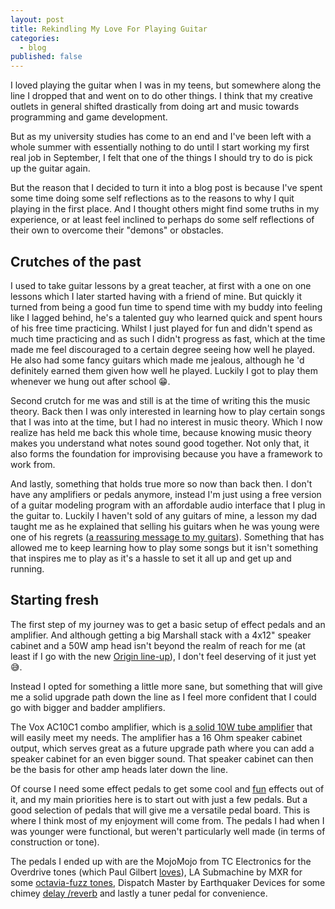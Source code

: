 ```yaml
---
layout: post
title: Rekindling My Love For Playing Guitar
categories:
  - blog
published: false
---
```


I loved playing the guitar when I was in my teens, but somewhere along the line I dropped that and went on to do other things. I think that my creative outlets in general shifted drastically from doing art and music towards programming and game development.

But as my university studies has come to an end and I've been left with a whole summer with essentially nothing to do until I start working my first real job in September, I felt that one of the things I should try to do is pick up the guitar again.

But the reason that I decided to turn it into a blog post is because I've spent some time doing some self reflections as to the reasons to why I quit playing in the first place. And I thought others might find some truths in my experience, or at least feel inclined to perhaps do some self reflections of their own to overcome their "demons" or obstacles.

## Crutches of the past

I used to take guitar lessons by a great teacher, at first with a one on one lessons which I later started having with a friend of mine.  But quickly it turned from being a good fun time to spend time with my buddy into feeling like I lagged behind, he's a talented guy who learned quick and spent hours of his free time practicing. Whilst I just played for fun and didn't spend as much time practicing and as such I didn't progress as fast, which at the time made me feel discouraged to a certain degree seeing how well he played. He also had some fancy guitars which made me jealous, although he 'd definitely earned them given how well he played. Luckily I got to play them whenever we hung out after school 😁.

Second crutch for me was and still is at the time of writing this the music theory. Back then I was only interested in learning how to play certain songs that I was into at the time, but I had no interest in music theory. Which I now realize has held me back this whole time, because knowing music theory makes you understand what notes sound good together. Not only that, it also forms the foundation for improvising because you have a framework to work from.

And lastly, something that holds true more so now than back then. I don't have any amplifiers or pedals anymore, instead I'm just using a free version of a guitar modeling program with an affordable audio interface that I plug in the guitar to. Luckily I haven't sold of any guitars of mine, a lesson my dad taught me as he explained that selling his guitars when he was young were one of his regrets ([a reassuring message to my guitars](https://www.youtube.com/watch?v=dQw4w9WgXcQ)). Something that has allowed me to keep learning how to play some songs but it isn't something that inspires me to play as it's a hassle to set it all up and get up and running.

## Starting fresh

The first step of my journey was to get a basic setup of effect pedals and an amplifier. And although getting a big Marshall stack with a 4x12" speaker cabinet and a 50W amp head isn't beyond the realm of reach for me (at least if I go with the new [Origin line-up](https://marshall.com/marshall-amps/products/amps/origin/origin50h)), I don't feel deserving of it just yet 😅.

Instead I opted for something a little more sane, but something that will give me a solid upgrade path down the line as I feel more confident that I could go with bigger and badder amplifiers.

The Vox AC10C1 combo amplifier, which is [a solid 10W tube amplifier](https://www.youtube.com/watch?v=RrQ3BPzGNzI) that will easily meet my needs. The amplifier has a 16 Ohm speaker cabinet output, which serves great as a future upgrade path where you can add a speaker cabinet for an even bigger sound. That speaker cabinet can then be the basis for other amp heads later down the line.

Of course I need some effect pedals to get some cool and [fun](https://www.youtube.com/watch?v=aveUEZkcQno) effects out of it, and my main priorities here is to start out with just a few pedals. But a good selection of pedals that will give me a versatile pedal board. This is where I think most of my enjoyment will come from. The pedals I had when I was younger were functional, but weren't particularly well made (in terms of construction or tone).

The pedals I ended up with are the MojoMojo from TC Electronics for the Overdrive tones (which Paul Gilbert [loves](https://www.youtube.com/watch?v=Le4wL362MVU)), LA Submachine by MXR for some [octavia-fuzz tones](https://youtu.be/pB-bqcmE-mg?t=842), Dispatch Master by Earthquaker Devices for some chimey [delay /reverb](https://youtu.be/D4dD-UwwDd8?t=914) and lastly a tuner pedal for convenience.

